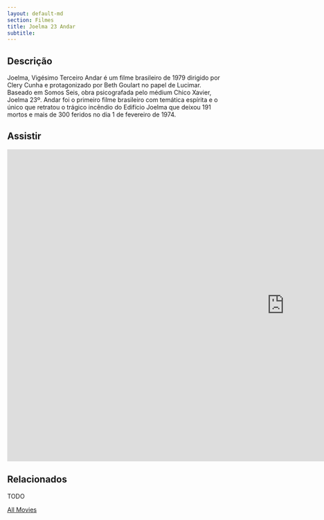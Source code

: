 ```yaml
---
layout: default-md
section: Filmes
title: Joelma 23 Andar
subtitle: 
---
```


## Descrição
Joelma, Vigésimo Terceiro Andar é um filme brasileiro de 1979 dirigido por Clery Cunha e protagonizado por Beth Goulart no papel de Lucimar. Baseado em Somos Seis, obra psicografada pelo médium Chico Xavier, Joelma 23º. Andar foi o primeiro filme brasileiro com temática espírita e o único que retratou o trágico incêndio do Edifício Joelma que deixou 191 mortos e mais de 300 feridos no dia 1 de fevereiro de 1974.

## Assistir
<iframe width="1280" height="720" src="https://www.youtube.com/embed/ZoAWXUTgWvU" frameborder="0" allow="accelerometer; autoplay; encrypted-media; gyroscope; picture-in-picture" allowfullscreen></iframe>

## Relacionados
TODO


<a href="/movies" class="button">All Movies</a>
